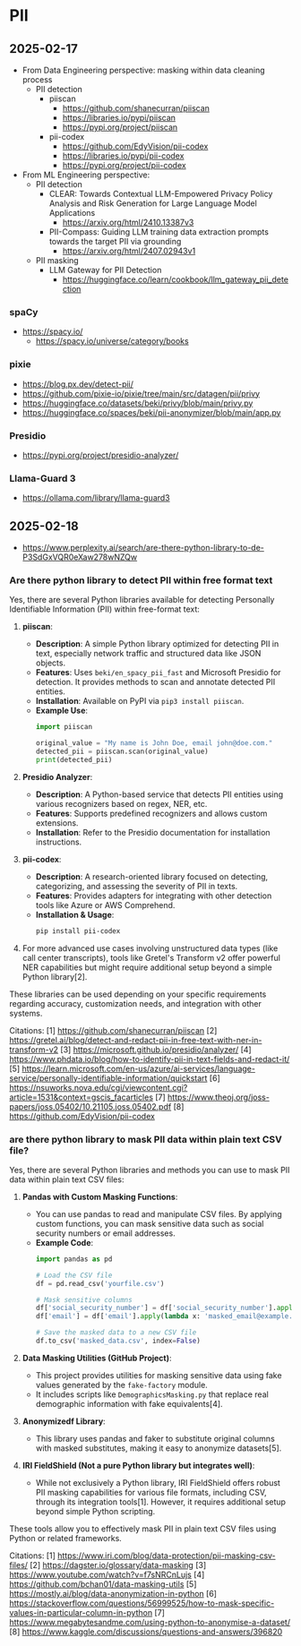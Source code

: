 # PII

## 2025-02-17

- From Data Engineering perspective: masking within data cleaning process
  - PII detection
    - piiscan
      - https://github.com/shanecurran/piiscan
      - https://libraries.io/pypi/piiscan
      - https://pypi.org/project/piiscan
    - pii-codex
      - https://github.com/EdyVision/pii-codex
      - https://libraries.io/pypi/pii-codex
      - https://pypi.org/project/pii-codex
- From ML Engineering perspective:
  - PII detection
    - CLEAR: Towards Contextual LLM-Empowered Privacy Policy Analysis and Risk Generation for Large Language Model Applications
      - https://arxiv.org/html/2410.13387v3
    - PII-Compass: Guiding LLM training data extraction prompts towards the target PII via grounding
      - https://arxiv.org/html/2407.02943v1
  - PII masking
    - LLM Gateway for PII Detection
      - https://huggingface.co/learn/cookbook/llm_gateway_pii_detection

### spaCy

- https://spacy.io/
  - https://spacy.io/universe/category/books

### pixie

- https://blog.px.dev/detect-pii/
- https://github.com/pixie-io/pixie/tree/main/src/datagen/pii/privy 
- https://huggingface.co/datasets/beki/privy/blob/main/privy.py
- https://huggingface.co/spaces/beki/pii-anonymizer/blob/main/app.py

### Presidio

- https://pypi.org/project/presidio-analyzer/


### Llama-Guard 3

- https://ollama.com/library/llama-guard3

## 2025-02-18

- https://www.perplexity.ai/search/are-there-python-library-to-de-P3SdGxVQR0eXaw278wNZQw

### Are there python library to detect PII within free format text

Yes, there are several Python libraries available for detecting Personally Identifiable Information (PII) within free-format text:

1. **piiscan**:
   - **Description**: A simple Python library optimized for detecting PII in text, especially network traffic and structured data like JSON objects.
   - **Features**: Uses `beki/en_spacy_pii_fast` and Microsoft Presidio for detection. It provides methods to scan and annotate detected PII entities.
   - **Installation**: Available on PyPI via `pip3 install piiscan`.
   - **Example Use**:
     ```python
     import piiscan

     original_value = "My name is John Doe, email john@doe.com."
     detected_pii = piiscan.scan(original_value)
     print(detected_pii)
     ```

2. **Presidio Analyzer**:
   - **Description**: A Python-based service that detects PII entities using various recognizers based on regex, NER, etc.
   - **Features**: Supports predefined recognizers and allows custom extensions.
   - **Installation**: Refer to the Presidio documentation for installation instructions.

3. **pii-codex**:
   - **Description**: A research-oriented library focused on detecting, categorizing, and assessing the severity of PII in texts.
   - **Features**: Provides adapters for integrating with other detection tools like Azure or AWS Comprehend.
   - **Installation & Usage**:
     ```bash
     pip install pii-codex
     ```
   
4. For more advanced use cases involving unstructured data types (like call center transcripts), tools like Gretel's Transform v2 offer powerful NER capabilities but might require additional setup beyond a simple Python library[2].

These libraries can be used depending on your specific requirements regarding accuracy, customization needs, and integration with other systems.

Citations:
[1] https://github.com/shanecurran/piiscan
[2] https://gretel.ai/blog/detect-and-redact-pii-in-free-text-with-ner-in-transform-v2
[3] https://microsoft.github.io/presidio/analyzer/
[4] https://www.phdata.io/blog/how-to-identify-pii-in-text-fields-and-redact-it/
[5] https://learn.microsoft.com/en-us/azure/ai-services/language-service/personally-identifiable-information/quickstart
[6] https://nsuworks.nova.edu/cgi/viewcontent.cgi?article=1531&context=gscis_facarticles
[7] https://www.theoj.org/joss-papers/joss.05402/10.21105.joss.05402.pdf
[8] https://github.com/EdyVision/pii-codex

### are there python library to mask PII data within plain text CSV file?

Yes, there are several Python libraries and methods you can use to mask PII data within plain text CSV files:

1. **Pandas with Custom Masking Functions**:
   - You can use pandas to read and manipulate CSV files. By applying custom functions, you can mask sensitive data such as social security numbers or email addresses.
   - **Example Code**:
     ```python
     import pandas as pd

     # Load the CSV file
     df = pd.read_csv('yourfile.csv')

     # Mask sensitive columns
     df['social_security_number'] = df['social_security_number'].apply(lambda x: "********" if str(x).isdigit() else x)
     df['email'] = df['email'].apply(lambda x: 'masked_email@example.com' if '@' in str(x) else x)

     # Save the masked data to a new CSV file
     df.to_csv('masked_data.csv', index=False)
     ```

2. **Data Masking Utilities (GitHub Project)**:
   - This project provides utilities for masking sensitive data using fake values generated by the `fake-factory` module.
   - It includes scripts like `DemographicsMasking.py` that replace real demographic information with fake equivalents[4].

3. **Anonymizedf Library**:
   - This library uses pandas and faker to substitute original columns with masked substitutes, making it easy to anonymize datasets[5].

4. **IRI FieldShield (Not a pure Python library but integrates well)**:
   - While not exclusively a Python library, IRI FieldShield offers robust PII masking capabilities for various file formats, including CSV, through its integration tools[1]. However, it requires additional setup beyond simple Python scripting.

These tools allow you to effectively mask PII in plain text CSV files using Python or related frameworks.

Citations:
[1] https://www.iri.com/blog/data-protection/pii-masking-csv-files/
[2] https://dagster.io/glossary/data-masking
[3] https://www.youtube.com/watch?v=f7sNRCnLujs
[4] https://github.com/bchan01/data-masking-utils
[5] https://mostly.ai/blog/data-anonymization-in-python
[6] https://stackoverflow.com/questions/56999525/how-to-mask-specific-values-in-particular-column-in-python
[7] https://www.megabytesandme.com/using-python-to-anonymise-a-dataset/
[8] https://www.kaggle.com/discussions/questions-and-answers/396820